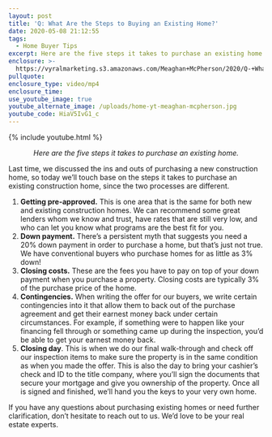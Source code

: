 ```yaml
---
layout: post
title: 'Q: What Are the Steps to Buying an Existing Home?'
date: 2020-05-08 21:12:55
tags:
  - Home Buyer Tips
excerpt: Here are the five steps it takes to purchase an existing home.
enclosure: >-
  https://vyralmarketing.s3.amazonaws.com/Meaghan+McPherson/2020/Q-+What+Are+the+Steps+to+Buying+an+Existing+Home_.mp4
pullquote:
enclosure_type: video/mp4
enclosure_time:
use_youtube_image: true
youtube_alternate_image: /uploads/home-yt-meaghan-mcpherson.jpg
youtube_code: HiaV5IvG1_c
---
```


{% include youtube.html %}

<center><em>Here are the five steps it takes to purchase an existing home.</em></center>

Last time, we discussed the ins and outs of purchasing a new construction home, so today we’ll touch base on the steps it takes to purchase an existing construction home, since the two processes are different.

1. **Getting pre-approved.** This is one area that is the same for both new and existing construction homes. We can recommend some great lenders whom we know and trust, have rates that are still very low, and who can let you know what programs are the best fit for you.
2. **Down payment.** There’s a persistent myth that suggests you need a 20% down payment in order to purchase a home, but that’s just not true. We have conventional buyers who purchase homes for as little as 3% down\!
3. **Closing costs.** These are the fees you have to pay on top of your down payment when you purchase a property. Closing costs are typically 3% of the purchase price of the home.
4. **Contingencies.** When writing the offer for our buyers, we write certain contingencies into it that allow them to back out of the purchase agreement and get their earnest money back under certain circumstances. For example, if something were to happen like your financing fell through or something came up during the inspection, you’d be able to get your earnest money back.
5. **Closing day**. This is when we do our final walk-through and check off our inspection items to make sure the property is in the same condition as when you made the offer. This is also the day to bring your cashier’s check and ID to the title company, where you’ll sign the documents that secure your mortgage and give you ownership of the property. Once all is signed and finished, we’ll hand you the keys to your very own home.

If you have any questions about purchasing existing homes or need further clarification, don’t hesitate to reach out to us. We’d love to be your real estate experts.